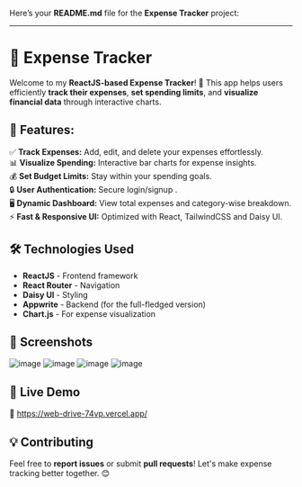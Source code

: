 Here’s your **README.md** file for the **Expense Tracker** project:  

---

# 📌 Expense Tracker  

Welcome to my **ReactJS-based Expense Tracker**! 🚀 This app helps users efficiently **track their expenses**, **set spending limits**, and **visualize financial data** through interactive charts.  

## 🚀 Features:  

✅ **Track Expenses:** Add, edit, and delete your expenses effortlessly.  
📊 **Visualize Spending:** Interactive bar charts for expense insights.  
💰 **Set Budget Limits:** Stay within your spending goals.  
🔒 **User Authentication:** Secure login/signup .  
🖥️ **Dynamic Dashboard:** View total expenses and category-wise breakdown.  
⚡ **Fast & Responsive UI:** Optimized with React, TailwindCSS and Daisy UI.  

## 🛠️ Technologies Used  

- **ReactJS** - Frontend framework  
- **React Router** - Navigation  
- **Daisy UI** - Styling  
- **Appwrite** - Backend (for the full-fledged version)  
- **Chart.js** - For expense visualization  

## 📸 Screenshots  

![image](https://github.com/user-attachments/assets/b8474bc2-a950-4459-9a09-b0f081c97d3f)
![image](https://github.com/user-attachments/assets/46c7bfe6-1ca1-4475-84a7-c9e5d07abe4b)
![image](https://github.com/user-attachments/assets/dc545c00-9ef1-4ca7-9699-b4332eb724a7)
![image](https://github.com/user-attachments/assets/0af29293-399a-4611-b567-a607ff9441ad)


 

## 🚀 Live Demo  

🔗 https://web-drive-74vp.vercel.app/  

## 💡 Contributing  

Feel free to **report issues** or submit **pull requests**! Let's make expense tracking better together. 😊  
